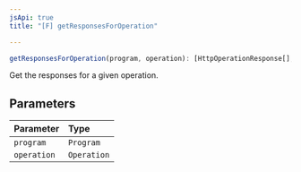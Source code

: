 ```yaml
---
jsApi: true
title: "[F] getResponsesForOperation"

---
```

```ts
getResponsesForOperation(program, operation): [HttpOperationResponse[], readonly Diagnostic[]]
```

Get the responses for a given operation.

## Parameters

| Parameter | Type |
| :------ | :------ |
| `program` | `Program` |
| `operation` | `Operation` |
